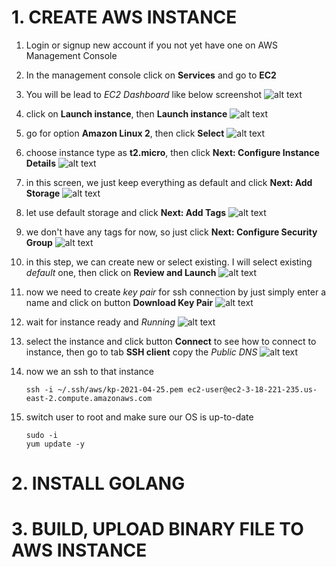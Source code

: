 # 1. CREATE AWS INSTANCE
1. Login or signup new account if you not yet have one on AWS Management Console
2. In the management console click on **Services** and go to **EC2**
3. You will be lead to *EC2 Dashboard* like below screenshot
   ![alt text](screenshots/01.png)
   
4. click on **Launch instance**, then **Launch instance**
   ![alt text](screenshots/02.png)
   
5. go for option **Amazon Linux 2**, then click **Select**
    ![alt text](screenshots/03.png)
   
6. choose instance type as **t2.micro**, then click **Next: Configure Instance Details**
   ![alt text](screenshots/04.png)
   
7. in this screen, we just keep everything as default and click **Next: Add Storage**
   ![alt text](screenshots/05.png)
   
8. let use default storage and click **Next: Add Tags**
    ![alt text](screenshots/06.png)
   
9. we don't have any tags for now, so just click **Next: Configure Security Group**
    ![alt text](screenshots/07.png)
   
10. in this step, we can create new or select existing. I will select existing *default* one, then click on **Review and Launch**
    ![alt text](screenshots/08.png)
    
11. now we need to create *key pair* for ssh connection by just simply enter a name and click on button **Download Key Pair**
    ![alt text](screenshots/09.png)    

11. wait for instance ready and *Running*
    ![alt text](screenshots/10.png)
    
12. select the instance and click button **Connect** to see how to connect to instance, then go to tab **SSH client**
    copy the *Public DNS*
    ![alt text](screenshots/11.png)
    
13. now we an ssh to that instance
    ```shell
    ssh -i ~/.ssh/aws/kp-2021-04-25.pem ec2-user@ec2-3-18-221-235.us-east-2.compute.amazonaws.com
    ```
    
14. switch user to root and make sure our OS is up-to-date
    ```shell
    sudo -i
    yum update -y
    ```

# 2. INSTALL GOLANG
# 3. BUILD, UPLOAD BINARY FILE TO AWS INSTANCE
